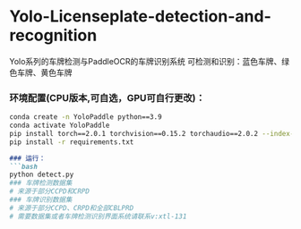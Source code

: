 # Yolo-Licenseplate-detection-and-recognition
Yolo系列的车牌检测与PaddleOCR的车牌识别系统
可检测和识别：蓝色车牌、绿色车牌、黄色车牌
### 环境配置(CPU版本,可自选，GPU可自行更改)：
```bash
conda create -n YoloPaddle python==3.9
conda activate YoloPaddle 
pip install torch==2.0.1 torchvision==0.15.2 torchaudio==2.0.2 --index-url https://download.pytorch.org/whl/cpu
pip install -r requirements.txt
```
```markdown
### 运行：
```bash
python detect.py
### 车牌检测数据集
# 来源于部分CCPD和CRPD
### 车牌识别数据集
# 来源于部分CCPD、CRPD和全部CBLPRD
# 需要数据集或者车牌检测识别界面系统请联系v:xtl-131
